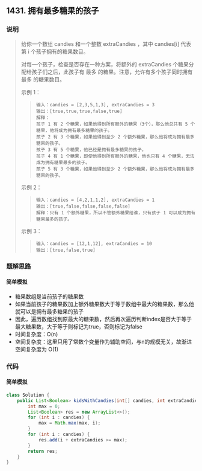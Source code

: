 ## 1431. 拥有最多糖果的孩子

### 说明

> 给你一个数组 candies 和一个整数 extraCandies ，其中 candies[i] 代表第 i 个孩子拥有的糖果数目。  
> 
> 对每一个孩子，检查是否存在一种方案，将额外的 extraCandies 个糖果分配给孩子们之后，此孩子有 最多 的糖果。注意，允许有多个孩子同时拥有 最多 的糖果数目。  
> 
> 示例 1：
> > ```
> > 输入：candies = [2,3,5,1,3], extraCandies = 3
> > 输出：[true,true,true,false,true] 
> > 解释：
> > 孩子 1 有 2 个糖果，如果他得到所有额外的糖果（3个），那么他总共有 5 个糖果，他将成为拥有最多糖果的孩子。
> > 孩子 2 有 3 个糖果，如果他得到至少 2 个额外糖果，那么他将成为拥有最多糖果的孩子。
> > 孩子 3 有 5 个糖果，他已经是拥有最多糖果的孩子。
> > 孩子 4 有 1 个糖果，即使他得到所有额外的糖果，他也只有 4 个糖果，无法成为拥有糖果最多的孩子。
> > 孩子 5 有 3 个糖果，如果他得到至少 2 个额外糖果，那么他将成为拥有最多糖果的孩子。
> > ```
> 示例 2：
> > ```
> > 输入：candies = [4,2,1,1,2], extraCandies = 1
> > 输出：[true,false,false,false,false] 
> > 解释：只有 1 个额外糖果，所以不管额外糖果给谁，只有孩子 1 可以成为拥有糖果最多的孩子。
> > ```
> 示例 3：
> > ```
> > 输入：candies = [12,1,12], extraCandies = 10
> > 输出：[true,false,true]
> > ```


### 题解思路

#### 简单模拟

- 糖果数组是当前孩子的糖果数
- 如果当前孩子的糖果数加上额外糖果数大于等于数组中最大的糖果数，那么他就可以是拥有最多糖果的孩子
- 因此，遍历数组找到原最大的糖果数，然后再次遍历判断index是否大于等于最大糖果数，大于等于则标记为true，否则标记为false
- 时间复杂度：O(n)
- 空间复杂度：这里只用了常数个变量作为辅助空间，与n的规模无关，故渐进空间复杂度为 O(1)

### 代码

#### 简单模拟

```java
class Solution {
    public List<Boolean> kidsWithCandies(int[] candies, int extraCandies) {
        int max = 0;
        List<Boolean> res = new ArrayList<>();
        for (int i : candies) {
            max = Math.max(max, i);
        }
        for (int i : candies) {
            res.add(i + extraCandies >= max);
        }
        return res;
    }
}
```

